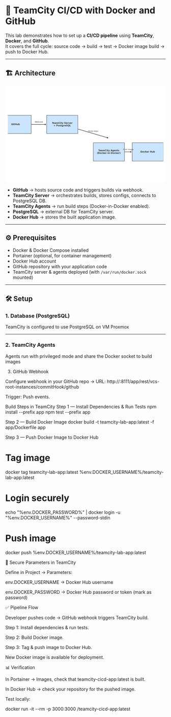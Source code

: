 # 🚀 TeamCity CI/CD with Docker and GitHub

This lab demonstrates how to set up a **CI/CD pipeline** using **TeamCity**, **Docker**, and **GitHub**.  
It covers the full cycle: source code → build → test → Docker image build → push to Docker Hub.

---

## 🏗️ Architecture


![Architecture](Architecture.png)

- **GitHub** → hosts source code and triggers builds via webhook.
- **TeamCity Server** → orchestrates builds, stores configs, connects to PostgreSQL DB.
- **TeamCity Agents** → run build steps (Docker-in-Docker enabled).
- **PostgreSQL** → external DB for TeamCity server.
- **Docker Hub** → stores the built application image.


---

## ⚙️ Prerequisites

- Docker & Docker Compose installed
- Portainer (optional, for container management)
- Docker Hub account
- GitHub repository with your application code
- TeamCity server & agents deployed (with `/var/run/docker.sock` mounted)

---

## 🛠️ Setup

### 1. Database (PostgreSQL)
TeamCity is configured to use PostgreSQL on VM Proxmox


---

### 2. TeamCity Agents
Agents run with privileged mode and share the Docker socket to build images

3. GitHub Webhook

Configure webhook in your GitHub repo →
URL: http://<teamcity-server>:8111/app/rest/vcs-root-instances/commitHook/github

Trigger: Push events.

Build Steps in TeamCity
Step 1 — Install Dependencies & Run Tests
npm install --prefix app
npm test --prefix app

Step 2 — Build Docker Image
docker build -t teamcity-lab-app:latest -f app/Dockerfile app

Step 3 — Push Docker Image to Docker Hub
# Tag image
docker tag teamcity-lab-app:latest %env.DOCKER_USERNAME%/teamcity-lab-app:latest

# Login securely
echo "%env.DOCKER_PASSWORD%" | docker login -u "%env.DOCKER_USERNAME%" --password-stdin

# Push image
docker push %env.DOCKER_USERNAME%/teamcity-lab-app:latest


🔐 Secure Parameters in TeamCity

Define in Project → Parameters:

env.DOCKER_USERNAME → Docker Hub username

env.DOCKER_PASSWORD → Docker Hub password or token (mark as password)

✅ Pipeline Flow

Developer pushes code → GitHub webhook triggers TeamCity build.

Step 1: Install dependencies & run tests.

Step 2: Build Docker image.

Step 3: Tag & push image to Docker Hub.

New Docker image is available for deployment.

📊 Verification

In Portainer → Images, check that teamcity-cicd-app:latest is built.

In Docker Hub → check your repository for the pushed image.

Test locally:

docker run -it --rm -p 3000:3000 <your-dockerhub-username>/teamcity-cicd-app:latest



